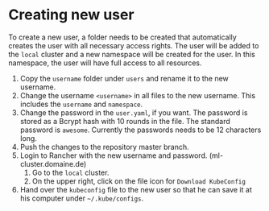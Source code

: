 # Creating new user
To create a new user, a folder needs to be created that automatically creates the user with all necessary access rights.
The user will be added to the `local` cluster and a new namespace will be created for the user.
In this namespace, the user will have full access to all resources.

1. Copy the `username` folder under `users` and rename it to the new username.
2. Change the username `<username>` in all files to the new username. This includes the `username` and `namespace`.
3. Change the password in the `user.yaml`, if you want. The password is stored as a Bcrypt hash with 10 rounds in the file. The standard password is `awesome`. Currently the passwords needs to be 12 characters long.
5. Push the changes to the repository master branch.
6. Login to Rancher with the new username and password. (ml-cluster.domaine.de)
    1. Go to the `local` cluster.
    2. On the upper right, click on the file icon for `Download KubeConfig`
7. Hand over the `kubeconfig` file to the new user so that he can save it at his computer under `~/.kube/configs`.